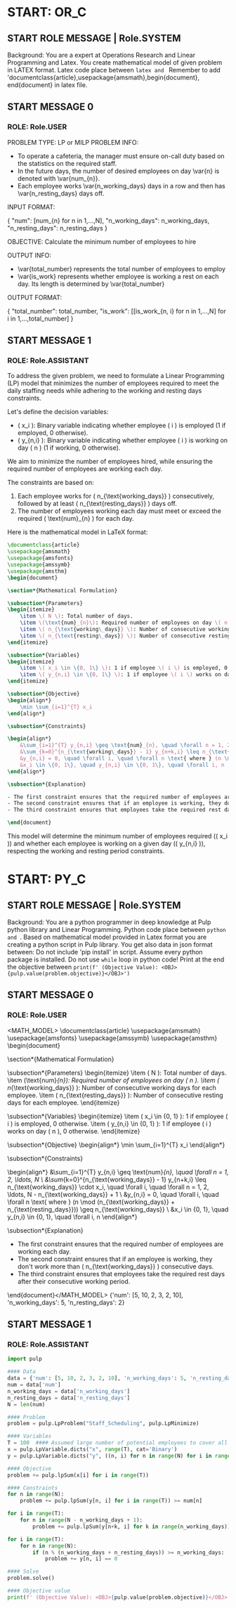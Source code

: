 # START: OR_C 
## START ROLE MESSAGE | Role.SYSTEM 
Background: You are a expert at Operations Research and Linear Programming and Latex. You create mathematical model of given problem in LATEX format. Latex code place between ```latex and ``` Remember to add 'documentclass{article},usepackage{amsmath},begin{document}, end{document} in latex file. 
## START MESSAGE 0 
### ROLE: Role.USER
<DESCRIPTION>
PROBLEM TYPE: LP or MILP
PROBLEM INFO:

- To operate a cafeteria, the manager must ensure on-call duty based on the statistics on the required staff. 
- In the future days, the number of desired employees on day \var{n} is denoted with \var{num_{n}}.
- Each employee works \var{n_working_days} days in a row and then has \var{n_resting_days} days off.

INPUT FORMAT:

{
	"num": [num_{n} for n in 1,...,N],
	"n_working_days": n_working_days,
	"n_resting_days": n_resting_days
}


OBJECTIVE: Calculate the minimum number of employees to hire

OUTPUT INFO:

- \var{total_number} represents the total number of employees to employ
- \var{is_work} represents whether employee is working a rest on each day. Its length is determined by \var{total_number}

OUTPUT FORMAT:

{
	"total_number": total_number,
	"is_work": [[is_work_{n, i} for n in 1,...,N] for i in 1,...,total_number]
}
</DESCRIPTION>


## START MESSAGE 1 
### ROLE: Role.ASSISTANT
To address the given problem, we need to formulate a Linear Programming (LP) model that minimizes the number of employees required to meet the daily staffing needs while adhering to the working and resting days constraints.

Let's define the decision variables:

- \( x_i \): Binary variable indicating whether employee \( i \) is employed (1 if employed, 0 otherwise).
- \( y_{n,i} \): Binary variable indicating whether employee \( i \) is working on day \( n \) (1 if working, 0 otherwise).

We aim to minimize the number of employees hired, while ensuring the required number of employees are working each day.

The constraints are based on:

1. Each employee works for \( n_{\text{working\_days}} \) consecutively, followed by at least \( n_{\text{resting\_days}} \) days off.
2. The number of employees working each day must meet or exceed the required \( \text{num}_{n} \) for each day.

Here is the mathematical model in LaTeX format:

```latex
\documentclass{article}
\usepackage{amsmath}
\usepackage{amsfonts}
\usepackage{amssymb}
\usepackage{amsthm}
\begin{document}

\section*{Mathematical Formulation}

\subsection*{Parameters}
\begin{itemize}
    \item \( N \): Total number of days.
    \item \(\text{num}_{n}\): Required number of employees on day \( n \).
    \item \( n_{\text{working\_days}} \): Number of consecutive working days for each employee.
    \item \( n_{\text{resting\_days}} \): Number of consecutive resting days for each employee.
\end{itemize}

\subsection*{Variables}
\begin{itemize}
    \item \( x_i \in \{0, 1\} \): 1 if employee \( i \) is employed, 0 otherwise.
    \item \( y_{n,i} \in \{0, 1\} \): 1 if employee \( i \) works on day \( n \), 0 otherwise.
\end{itemize}

\subsection*{Objective}
\begin{align*}
    \min \sum_{i=1}^{T} x_i
\end{align*}

\subsection*{Constraints}

\begin{align*}
    &\sum_{i=1}^{T} y_{n,i} \geq \text{num}_{n}, \quad \forall n = 1, 2, \ldots, N \\
    &\sum_{k=0}^{n_{\text{working\_days}} - 1} y_{n+k,i} \leq n_{\text{working\_days}} \cdot x_i, \quad \forall i, \quad \forall n = 1, 2, \ldots, N - n_{\text{working\_days}} + 1 \\
    &y_{n,i} = 0, \quad \forall i, \quad \forall n \text{ where } (n \mod (n_{\text{working\_days}} + n_{\text{resting\_days}})) \geq n_{\text{working\_days}} \\
    &x_i \in \{0, 1\}, \quad y_{n,i} \in \{0, 1\}, \quad \forall i, n
\end{align*}

\subsection*{Explanation}

- The first constraint ensures that the required number of employees are working each day.
- The second constraint ensures that if an employee is working, they don't work more than \( n_{\text{working\_days}} \) consecutive days.
- The third constraint ensures that employees take the required rest days after their consecutive working period.

\end{document}
```

This model will determine the minimum number of employees required (\( x_i \)) and whether each employee is working on a given day (\( y_{n,i} \)), respecting the working and resting period constraints.

# START: PY_C 
## START ROLE MESSAGE | Role.SYSTEM 
Background: You are a python programmer in deep knowledge at Pulp python library and Linear Programming. Python code place between ```python and ```. Based on mathematical model provided in Latex format you are creating a python script in Pulp library. You get also data in json format between: <DATA></DATA> Do not include 'pip install' in script. Assume every python package is installed. Do not use `while` loop in python code! Print at the end the objective between <OBJ></OBJ> `print(f' (Objective Value): <OBJ>{pulp.value(problem.objective)}</OBJ>')` 
## START MESSAGE 0 
### ROLE: Role.USER
<MATH_MODEL>
\documentclass{article}
\usepackage{amsmath}
\usepackage{amsfonts}
\usepackage{amssymb}
\usepackage{amsthm}
\begin{document}

\section*{Mathematical Formulation}

\subsection*{Parameters}
\begin{itemize}
    \item \( N \): Total number of days.
    \item \(\text{num}_{n}\): Required number of employees on day \( n \).
    \item \( n_{\text{working\_days}} \): Number of consecutive working days for each employee.
    \item \( n_{\text{resting\_days}} \): Number of consecutive resting days for each employee.
\end{itemize}

\subsection*{Variables}
\begin{itemize}
    \item \( x_i \in \{0, 1\} \): 1 if employee \( i \) is employed, 0 otherwise.
    \item \( y_{n,i} \in \{0, 1\} \): 1 if employee \( i \) works on day \( n \), 0 otherwise.
\end{itemize}

\subsection*{Objective}
\begin{align*}
    \min \sum_{i=1}^{T} x_i
\end{align*}

\subsection*{Constraints}

\begin{align*}
    &\sum_{i=1}^{T} y_{n,i} \geq \text{num}_{n}, \quad \forall n = 1, 2, \ldots, N \\
    &\sum_{k=0}^{n_{\text{working\_days}} - 1} y_{n+k,i} \leq n_{\text{working\_days}} \cdot x_i, \quad \forall i, \quad \forall n = 1, 2, \ldots, N - n_{\text{working\_days}} + 1 \\
    &y_{n,i} = 0, \quad \forall i, \quad \forall n \text{ where } (n \mod (n_{\text{working\_days}} + n_{\text{resting\_days}})) \geq n_{\text{working\_days}} \\
    &x_i \in \{0, 1\}, \quad y_{n,i} \in \{0, 1\}, \quad \forall i, n
\end{align*}

\subsection*{Explanation}

- The first constraint ensures that the required number of employees are working each day.
- The second constraint ensures that if an employee is working, they don't work more than \( n_{\text{working\_days}} \) consecutive days.
- The third constraint ensures that employees take the required rest days after their consecutive working period.

\end{document}</MATH_MODEL>
<DATA>
{'num': [5, 10, 2, 3, 2, 10], 'n_working_days': 5, 'n_resting_days': 2}</DATA>


## START MESSAGE 1 
### ROLE: Role.ASSISTANT
```python
import pulp

#### Data
data = {'num': [5, 10, 2, 3, 2, 10], 'n_working_days': 5, 'n_resting_days': 2}
num = data['num']
n_working_days = data['n_working_days']
n_resting_days = data['n_resting_days']
N = len(num)

#### Problem
problem = pulp.LpProblem("Staff_Scheduling", pulp.LpMinimize)

#### Variables
T = 100  #### Assumed large number of potential employees to cover all days requirement
x = pulp.LpVariable.dicts("x", range(T), cat='Binary')
y = pulp.LpVariable.dicts("y", ((n, i) for n in range(N) for i in range(T)), cat='Binary')

#### Objective
problem += pulp.lpSum(x[i] for i in range(T))

#### Constraints
for n in range(N):
    problem += pulp.lpSum(y[n, i] for i in range(T)) >= num[n]

for i in range(T):
    for n in range(N - n_working_days + 1):
        problem += pulp.lpSum(y[n+k, i] for k in range(n_working_days)) <= n_working_days * x[i]

for i in range(T):
    for n in range(N):
        if (n % (n_working_days + n_resting_days)) >= n_working_days:
            problem += y[n, i] == 0

#### Solve
problem.solve()

#### Objective value
print(f' (Objective Value): <OBJ>{pulp.value(problem.objective)}</OBJ>')
```

